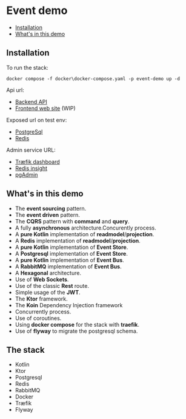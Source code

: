 Event demo
==========
- [Installation](#installation)
- [What's in this demo](#whats-in-this-demo)


Installation
------------

To run the stack:

```shell
docker compose -f docker\docker-compose.yaml -p event-demo up -d
```

Api url:
- [Backend API](http://api.traefik.me/)
- [Frontend web site](http://app.traefik.me/) (WIP)

Exposed url on test env:
- [PostgreSql](http://postgresql.traefik.me/)
- [Redis](http://redis.traefik.me/)

Admin service URL:
- [Træfik dashboard](http://traefik.traefik.me/)
- [Redis insight](http://insight.redis.traefik.me/)
- [pgAdmin](http://pgadmin.postgresql.traefik.me/)


What's in this demo
-------------------

- The **event sourcing** pattern.
- The **event driven** pattern.
- The **CQRS** pattern with **command** and **query**.
- A fully **asynchronous** architecture.Concurently process.
- A **pure Kotlin** implementation of **readmodel**/**projection**.
- A **Redis** implementation of **readmodel**/**projection**.
- A **pure Kotlin** implementation of **Event Store**.
- A **Postgresql** implementation of **Event Store**.
- A **pure Kotlin** implementation of **Event Bus**.
- A **RabbitMQ** implementation of **Event Bus**.
- A **Hexagonal** architecture.
- Use of **Web Sockets**.
- Use of the classic **Rest** route.
- Simple usage of the **JWT**.
- The **Ktor** framework.
- The **Koin** Dependency Injection framework
- Concurrently process.
- Use of coroutines.
- Using **docker compose** for the stack with **traefik**.
- Use of **flyway** to migrate the postgresql schema.

The stack
---------

- Kotlin
- Ktor
- Postgresql
- Redis
- RabbitMQ
- Docker
- Træfik
- Flyway